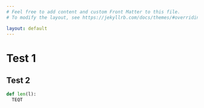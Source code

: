 ```yaml
---
# Feel free to add content and custom Front Matter to this file.
# To modify the layout, see https://jekyllrb.com/docs/themes/#overriding-theme-defaults

layout: default
---
```

# Test 1

## Test 2

```python
def len(l):
  TEQT
```
